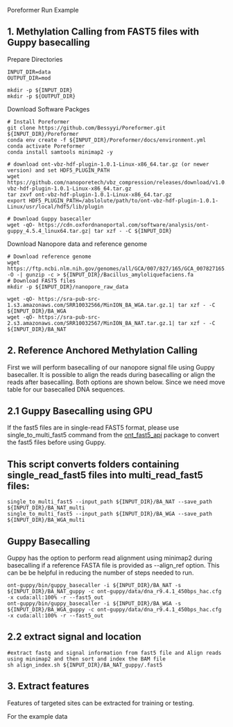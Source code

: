 Poreformer Run Example
## 1. Methylation Calling from FAST5 files with Guppy basecalling
Prepare Directories
```
INPUT_DIR=data
OUTPUT_DIR=mod

mkdir -p ${INPUT_DIR}
mkdir -p ${OUTPUT_DIR}
```
Download Software Packges
```
# Install Poreformer
git clone https://github.com/Bessyyi/Poreformer.git ${INPUT_DIR}/Poreformer
conda env create -f ${INPUT_DIR}/Poreformer/docs/environment.yml
conda activate Poreformer
conda install samtools minimap2 -y

# download ont-vbz-hdf-plugin-1.0.1-Linux-x86_64.tar.gz (or newer version) and set HDF5_PLUGIN_PATH
wget https://github.com/nanoporetech/vbz_compression/releases/download/v1.0.1/ont-vbz-hdf-plugin-1.0.1-Linux-x86_64.tar.gz
tar zxvf ont-vbz-hdf-plugin-1.0.1-Linux-x86_64.tar.gz
export HDF5_PLUGIN_PATH=/abslolute/path/to/ont-vbz-hdf-plugin-1.0.1-Linux/usr/local/hdf5/lib/plugin

# Download Guppy basecaller
wget -qO- https://cdn.oxfordnanoportal.com/software/analysis/ont-guppy_4.5.4_linux64.tar.gz| tar xzf - -C ${INPUT_DIR}
```
Download Nanopore data and reference genome
```
# Download reference genome
wget https://ftp.ncbi.nlm.nih.gov/genomes/all/GCA/007/827/165/GCA_007827165.1_ASM782716v1/GCA_007827165.1_ASM782716v1_genomic.fna.gz -O -| gunzip -c > ${INPUT_DIR}/Bacillus_amyloliquefaciens.fa
# Download FAST5 files
mkdir -p ${INPUT_DIR}/nanopore_raw_data

wget -qO- https://sra-pub-src-1.s3.amazonaws.com/SRR10032566/MinION_BA_WGA.tar.gz.1| tar xzf - -C ${INPUT_DIR}/BA_WGA
wget -qO- https://sra-pub-src-2.s3.amazonaws.com/SRR10032567/MinION_BA_NAT.tar.gz.1| tar xzf - -C ${INPUT_DIR}/BA_NAT
```
## 2. Reference Anchored Methylation Calling
First we will perform basecalling of our nanopore signal file using Guppy basecaller. It is possible to align the reads during basecalling or align the reads after basecalling. Both options are shown below. Since we need move table for our basecalled DNA sequences.
## 2.1 Guppy Basecalling using GPU
If the fast5 files are in single-read FAST5 format, please use single_to_multi_fast5 command from the [ont_fast5_api](https://github.com/nanoporetech/ont_fast5_api) package to convert the fast5 files before using Guppy.
## This script converts folders containing single_read_fast5 files into multi_read_fast5 files:
```
single_to_multi_fast5 --input_path ${INPUT_DIR}/BA_NAT --save_path ${INPUT_DIR}/BA_NAT_multi
single_to_multi_fast5 --input_path ${INPUT_DIR}/BA_WGA --save_path ${INPUT_DIR}/BA_WGA_multi
```
## Guppy Basecalling
Guppy has the option to perform read alignment using minimap2 during basecalling if a reference FASTA file is provided as --align_ref option. This can be be helpful in reducing the number of steps needed to run.
```
ont-guppy/bin/guppy_basecaller -i ${INPUT_DIR}/BA_NAT -s ${INPUT_DIR}/BA_NAT_guppy -c ont-guppy/data/dna_r9.4.1_450bps_hac.cfg -x cuda:all:100% -r --fast5_out
ont-guppy/bin/guppy_basecaller -i ${INPUT_DIR}/BA_WGA -s ${INPUT_DIR}/BA_WGA_guppy -c ont-guppy/data/dna_r9.4.1_450bps_hac.cfg -x cuda:all:100% -r --fast5_out
```
## 2.2 extract signal and location
```
#extract fastq and signal information from fast5 file and Align reads using minimap2 and then sort and index the BAM file
sh align_index.sh ${INPUT_DIR}/BA_NAT_guppy/.fast5
```
## 3. Extract features
Features of targeted sites can be extracted for training or testing.

For the example data
```




